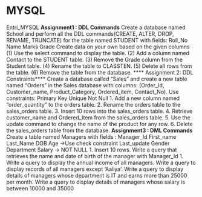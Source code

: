 # MYSQL
Entri_MYSQL
**Assignment1 : DDL Commands**
    Create a database named School and perform all the DDL commands(CREATE, ALTER, DROP, RENAME, TRUNCATE) for the table named STUDENT with fields: Roll_No Name Marks Grade Create data on your own based on the given columns (1) Use the select command to display the table. (2) Add a column named Contact to the STUDENT table. (3) Remove the Grade column from the Student table. (4) Rename the table to CLASSTEN. (5) Delete all rows from the table. (6) Remove the table from the database.
   **** Assignment 2: DDL Constraints****
        Create a database called “Sales” and create a new table named “Orders” in the Sales database with columns: (Order_Id, Customer_name, Product_Category, Ordered_item, Contact_No). Use constraints: Primary Key Unique Not Null 1. Add a new column named “order_quantity” to the orders table. 2. Rename the orders table to the sales_orders table. 3. Insert 10 rows into the sales_orders table. 4. Retrieve customer_name and Ordered_Item from the sales_orders table. 5. Use the update command to change the name of the product for any row. 6. Delete the sales_orders table from the database.
**Assignment3 : DML Commands**
Create a table named Managers with fields : 
Manager_Id First_name Last_Name DOB Age ->Use check constraint Last_update Gender Department Salary -> NOT NULL 1. Insert 10 rows. 
Write a query that retrieves the name and date of birth of the manager with Manager_Id 1. 
Write a query to display the annual income of all managers. 
Write a query to display records of all managers except ‘Aaliya’. 
Write a query to display details of managers whose department is IT and earns more than 25000 per month.
Write a query to display details of managers whose salary is between 10000 and 35000

